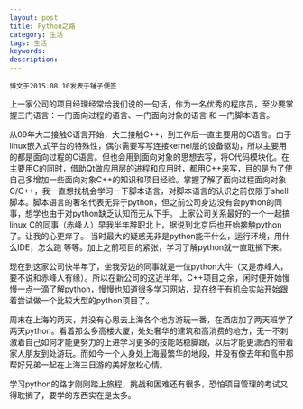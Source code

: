```yaml
---
layout: post
title: Python之路
category: 生活
tags: 生活
keywords: 
description: 
---
```


`博文于2015.08.10发表于锤子便签`

上一家公司的项目经理经常给我们说的一句话，作为一名优秀的程序员，至少要掌握三门语言：一门面向过程的语言、一门面向对象的语言 和 一门脚本语言。

从09年大二接触C语言开始，大三接触C++，到工作后一直主要用的C语言。由于linux嵌入式平台的特殊性，偶尔需要写写连接kernel层的设备驱动，所以主要用的都是面向过程的C语言。但也会用到面向对象的思想去写，将C代码模块化。在主要用C的同时，借助Qt做应用层的进程和应用时，都用C++来写，目的是为了使自己多增加一些面向对象C++的知识和项目经验。掌握了解了面向过程面向对象C/C++，我一直想找机会学习一下脚本语言，对脚本语言的认识之前仅限于shell脚本。脚本语言的著名代表无异于python，但之前公司身边没有会python的同事，想学也由于对python缺乏认知而无从下手。 上家公司关系最好的一个一起搞linux C的同事（赤峰人）早我半年辞职北上，据说到北京后也开始接触python了。让我的心更痒了。 当时最大的疑惑无非是python能干什么，运行环境，用什么IDE，怎么跑 等等。加上之前项目的紧张，学习了解python就一直耽搁下来。 

现在到这家公司快半年了，坐我旁边的同事就是一位python大牛（又是赤峰人，要不说和赤峰人有缘）。所以在新公司的这近半年，C++项目之余，闲时便开始慢慢一点一滴了解python，慢慢也知道很多学习网站，现在终于有机会实站开始跟着尝试做一个比较大型的python项目了。

周末在上海的两天，并没有心思去上海各个地方游玩一番，在酒店加了两天班学了两天python。看着那么多高楼大厦，处处奢华的建筑和高消费的地方，无一不刺激着自己如何才能更努力的上进学习更多的技能站稳脚跟，以后才能更潇洒的带着家人朋友到处游玩。而如今一个人身处上海最繁华的地段，并没有像去年和高中那帮好兄弟一起在上海三日游的美好放松心情。

学习python的路才刚刚踏上旅程，挑战和困难还有很多，恐怕项目管理的考试又得耽搁了，要学的东西实在是太多。